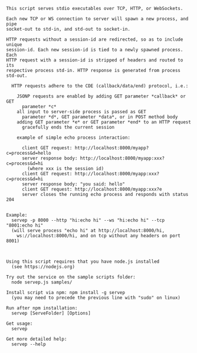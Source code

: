     This script serves stdio executables over TCP, HTTP, or WebSockets.

    Each new TCP or WS connection to server will spawn a new process, and pipe
    socket-out to std-in, and std-out to socket-in.

    HTTP requests without a session-id are redirected, so as to include unique
    session-id. Each new session-id is tied to a newly spawned process. Each 
	HTTP request with a session-id is stripped of headers and routed to its
	respective process std-in. HTTP response is generated from process std-out.

      HTTP requests adhere to the CDE (callback/data/end) protocol, i.e.:

        JSONP requests are enabled by adding GET parameter *callback* or GET
          parameter *c* 
        all input to server-side process is passed as GET
          parameter *d*, GET parameter *data*, or in POST method body
        adding GET parameter *e* or GET parameter *end* to an HTTP request
		  gracefully ends the current session

        example of simple echo process interaction:

          client GET request: http://localhost:8000/myapp?c=process&d=hello
          server response body: http://localhost:8000/myapp:xxx?c=process&d=hi
            (where xxx is the session id)
          client GET request: http://localhost:8000/myapp:xxx?c=process&d=hi
          server response body: "you said: hello"
          client GET request: http://localhost:8000/myapp:xxx?e
          server closes the running echo process and responds with status 204


    Example:
      servep -p 8000 --http "hi:echo hi" --ws "hi:echo hi" --tcp "8001:echo hi"
      (will serve process "echo hi" at http://localhost:8000/hi, 
        ws://localhost:8000/hi, and on tcp without any headers on port 8001)



    Using this script requires that you have node.js installed
      (see https://nodejs.org)

    Try out the service on the sample scripts folder:
      node servep.js samples/

    Install script via npm: npm install -g servep
      (you may need to precede the previous line with "sudo" on linux)

    Run after npm installation:
      servep [ServeFolder] [Options]

    Get usage:
      servep

    Get more detailed help:
      servep --help

